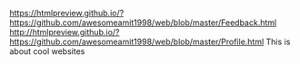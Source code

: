 https://htmlpreview.github.io/?https://github.com/awesomeamit1998/web/blob/master/Feedback.html
http://htmlpreview.github.io/?https://github.com/awesomeamit1998/web/blob/master/Profile.html
This is about cool websites
 
